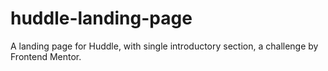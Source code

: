 # huddle-landing-page
A landing page for Huddle, with single introductory section, a challenge by Frontend Mentor.
